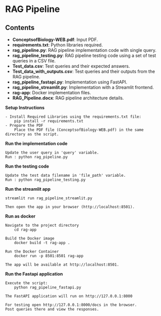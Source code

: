 # RAG Pipeline


## Contents

- **ConceptsofBiology-WEB.pdf**: Input PDF.
- **requirements.txt**: Python libraries required.
- **rag_pipeline.py**: RAG pipeline implementation code with single query.
- **rag_pipeline_testing.py**: RAG pipeline testing code using a set of test queries in a CSV file.
- **Test_data.csv**: Test queries and their expected answers.
- **Test_data_with_outputs.csv**: Test queries and their outputs from the RAG pipeline.
- **rag_pipeline_fastapi.py**: Implementation using FastAPI.
- **rag_pipeline_streamlit.py**: Implementation with a Streamlit frontend.
- **rag-app**: Docker implementation files.
- **RAG_Pipeline.docx**: RAG pipeline architecture details.


**Setup Instructions**
 
	- Install Required Libraries using the requirements.txt file:
		pip install -r requirements.txt
	- Prepare the PDF
		Place the PDF file (ConceptsofBiology-WEB.pdf) in the same directory as the script.

**Run the implementation code**

	Update the user query in 'query' variable.
	Run : python rag_pipeline.py

**Run the testing code**

	Update the test data filename in 'file_path' variable.
	Run : python rag_pipeline_testing.py


**Run the streamlit app**

	streamlit run rag_pipeline_streamlit.py
	
	Then open the app in your browser (http://localhost:8501).


**Run as docker**

	Navigate to the project directory
		cd rag-app

	Build the Docker image
		docker build -t rag-app .

	Run the Docker Container
		docker run -p 8501:8501 rag-app
		
	The app will be available at http://localhost:8501.


**Run the Fastapi application**

	Execute the script:
		python rag_pipeline_fastapi.py
		
	The FastAPI application will run on http://127.0.0.1:8000

	For testing open http://127.0.0.1:8000/docs in the browser.
	Post queries there and view the responses.


